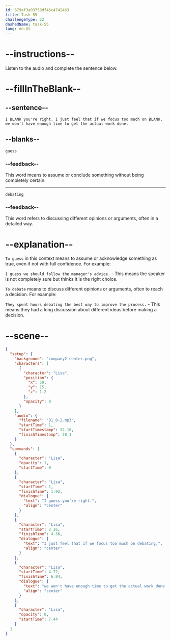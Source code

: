 ```yaml
---
id: 679af3a03758df46c4742463
title: Task 55
challengeType: 22
dashedName: task-55
lang: en-US
---
```


<!-- (Audio) Lisa: I guess you're right. I just feel that if we focus too much on debating, we won't have enough time to get the actual work done. -->

# --instructions--

Listen to the audio and complete the sentence below.

# --fillInTheBlank--

## --sentence--

`I BLANK you're right. I just feel that if we focus too much on BLANK, we won't have enough time to get the actual work done.`

## --blanks--

`guess`

### --feedback--

This word means to assume or conclude something without being completely certain.

---

`debating`

### --feedback--

This word refers to discussing different opinions or arguments, often in a detailed way.

# --explanation--

`To guess` in this context means to assume or acknowledge something as true, even if not with full confidence. For example:

`I guess we should follow the manager's advice.` - This means the speaker is not completely sure but thinks it is the right choice.

`To debate` means to discuss different opinions or arguments, often to reach a decision. For example:

`They spent hours debating the best way to improve the process.` - This means they had a long discussion about different ideas before making a decision.

# --scene--

```json
{
  "setup": {
    "background": "company2-center.png",
    "characters": [
      {
        "character": "Lisa",
        "position": {
          "x": 50,
          "y": 15,
          "z": 1.2
        },
        "opacity": 0
      }
    ],
    "audio": {
      "filename": "B1_8-2.mp3",
      "startTime": 1,
      "startTimestamp": 32.16,
      "finishTimestamp": 38.1
    }
  },
  "commands": [
    {
      "character": "Lisa",
      "opacity": 1,
      "startTime": 0
    },
    {
      "character": "Lisa",
      "startTime": 1,
      "finishTime": 1.92,
      "dialogue": {
        "text": "I guess you're right.",
        "align": "center"
      }
    },
    {
      "character": "Lisa",
      "startTime": 2.16,
      "finishTime": 4.36,
      "dialogue": {
        "text": "I just feel that if we focus too much on debating,",
        "align": "center"
      }
    },
    {
      "character": "Lisa",
      "startTime": 4.72,
      "finishTime": 6.94,
      "dialogue": {
        "text": "we won't have enough time to get the actual work done.",
        "align": "center"
      }
    },
    {
      "character": "Lisa",
      "opacity": 0,
      "startTime": 7.44
    }
  ]
}
```
